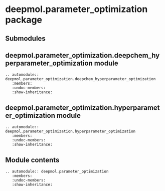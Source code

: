 # deepmol.parameter_optimization package

## Submodules

## deepmol.parameter_optimization.deepchem_hyperparameter_optimization module

```{eval-rst}
.. automodule:: deepmol.parameter_optimization.deepchem_hyperparameter_optimization
   :members:
   :undoc-members:
   :show-inheritance:
```

## deepmol.parameter_optimization.hyperparameter_optimization module

```{eval-rst}
.. automodule:: deepmol.parameter_optimization.hyperparameter_optimization
   :members:
   :undoc-members:
   :show-inheritance:
```

## Module contents

```{eval-rst}
.. automodule:: deepmol.parameter_optimization
   :members:
   :undoc-members:
   :show-inheritance:
```
